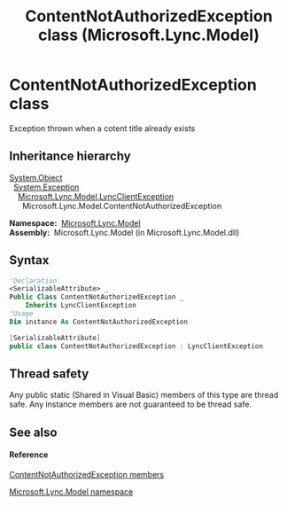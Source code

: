 ﻿---
title: ContentNotAuthorizedException class (Microsoft.Lync.Model)
TOCTitle: ContentNotAuthorizedException class
ms:assetid: T:Microsoft.Lync.Model.ContentNotAuthorizedException_DI_3_UC_OCS14MrefLyncWPF
ms:mtpsurl: https://msdn.microsoft.com/en-us/library/microsoft.lync.model.contentnotauthorizedexception_di_3_uc_ocs14mreflyncwpf(v=office.15)
ms:contentKeyID: 48600933
ms.date: 07/28/2014
mtps_version: v=office.15
f1_keywords:
- Microsoft.Lync.Model.ContentNotAuthorizedException
dev_langs:
- CSharp
- JScript
- VB
- other
---

# ContentNotAuthorizedException class

Exception thrown when a cotent title already exists

## Inheritance hierarchy

[System.Object](http://msdn2.microsoft.com/en-us/library/e5kfa45b)  
  [System.Exception](http://msdn2.microsoft.com/en-us/library/c18k6c59)  
    [Microsoft.Lync.Model.LyncClientException](lyncclientexception-class-microsoft-lync-model_2.md)  
      Microsoft.Lync.Model.ContentNotAuthorizedException  

**Namespace:**  [Microsoft.Lync.Model](microsoft-lync-model-namespace_2.md)  
**Assembly:**  Microsoft.Lync.Model (in Microsoft.Lync.Model.dll)

## Syntax

``` vb
'Declaration
<SerializableAttribute> _
Public Class ContentNotAuthorizedException _
    Inherits LyncClientException
'Usage
Dim instance As ContentNotAuthorizedException
```

``` csharp
[SerializableAttribute]
public class ContentNotAuthorizedException : LyncClientException
```

## Thread safety

Any public static (Shared in Visual Basic) members of this type are thread safe. Any instance members are not guaranteed to be thread safe.

## See also

#### Reference

[ContentNotAuthorizedException members](contentnotauthorizedexception-members-microsoft-lync-model_2.md)

[Microsoft.Lync.Model namespace](microsoft-lync-model-namespace_2.md)

